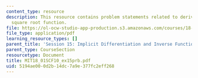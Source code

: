 ```yaml
---
content_type: resource
description: This resource contains problem statements related to derivative of the
  square root function.
file: https://ol-ocw-studio-app-production.s3.amazonaws.com/courses/18-01sc-single-variable-calculus-fall-2010/5194ae000d2b14dc7a9e377fc2eff268_MIT18_01SCF10_ex15prb.pdf
file_type: application/pdf
learning_resource_types: []
parent_title: 'Session 15: Implicit Differentiation and Inverse Functions'
parent_type: CourseSection
resourcetype: Document
title: MIT18_01SCF10_ex15prb.pdf
uid: 5194ae00-0d2b-14dc-7a9e-377fc2eff268
---
```

